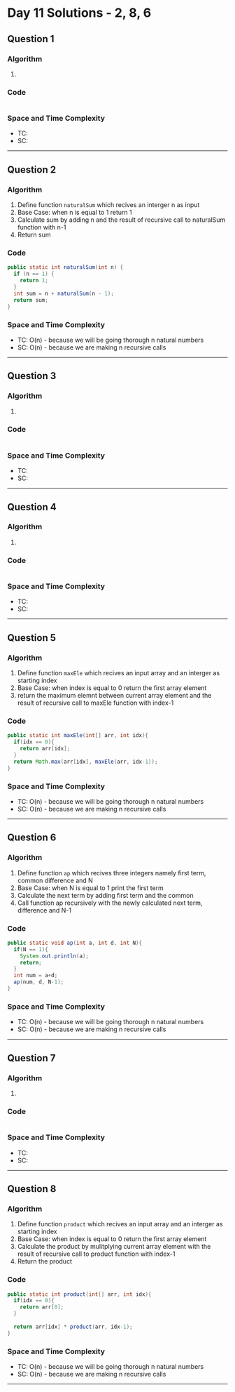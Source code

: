 # Day 11 Solutions - 2, 8, 6

## Question 1

### Algorithm

1.

### Code

```java

```

### Space and Time Complexity

- TC:
- SC:

---

## Question 2

### Algorithm

1. Define function `naturalSum` which recives an interger n as input
2. Base Case: when n is equal to 1 return 1
3. Calculate sum by adding n and the result of recursive call to naturalSum function with n-1
4. Return sum

### Code

```java
public static int naturalSum(int n) {
  if (n == 1) {
    return 1;
  }
  int sum = n + naturalSum(n - 1);
  return sum;
}
```

### Space and Time Complexity

- TC: O(n) - because we will be going thorough n natural numbers
- SC: O(n) - because we are making n recursive calls

---

## Question 3

### Algorithm

1.

### Code

```java

```

### Space and Time Complexity

- TC:
- SC:

---

## Question 4

### Algorithm

1.

### Code

```java

```

### Space and Time Complexity

- TC:
- SC:

---

## Question 5

### Algorithm

1. Define function `maxEle` which recives an input array and an interger as starting index
2. Base Case: when index is equal to 0 return the first array element
3. return the maximum elemnt between current array element and the result of recursive call to maxEle function with index-1

### Code

```java
public static int maxEle(int[] arr, int idx){
  if(idx == 0){
    return arr[idx];
  }
  return Math.max(arr[idx], maxEle(arr, idx-1));
}
```

### Space and Time Complexity

- TC: O(n) - because we will be going thorough n natural numbers
- SC: O(n) - because we are making n recursive calls

---

## Question 6

### Algorithm

1. Define function `ap` which recives three integers namely first term, common difference and N
2. Base Case: when N is equal to 1 print the first term
3. Calculate the next term by adding first term  and the common
4. Call function ap recursively with the newly calculated next term, difference and N-1

### Code

```java
public static void ap(int a, int d, int N){
  if(N == 1){
    System.out.println(a);
    return;
  }
  int num = a+d;
  ap(num, d, N-1);
}
```

### Space and Time Complexity

- TC: O(n) - because we will be going thorough n natural numbers
- SC: O(n) - because we are making n recursive calls

---

## Question 7

### Algorithm

1.

### Code

```java

```

### Space and Time Complexity

- TC:
- SC:

---

## Question 8

### Algorithm

1. Define function `product` which recives an input array and an interger as starting index
2. Base Case: when index is equal to 0 return the first array element
3. Calculate the product by mulitplying current array element with the result of recursive call to product function with index-1
4. Return the product

### Code

```java
public static int product(int[] arr, int idx){
  if(idx == 0){
    return arr[0];
  }
  
  return arr[idx] * product(arr, idx-1);
}
```

### Space and Time Complexity

- TC: O(n) - because we will be going thorough n natural numbers
- SC: O(n) - because we are making n recursive calls

---

